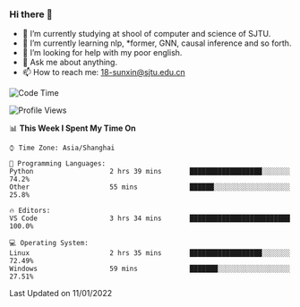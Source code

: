 ### Hi there 👋

<!--
**sunxin000/sunxin000** is a ✨ _special_ ✨ repository because its `README.md` (this file) appears on your GitHub profile.

Here are some ideas to get you started:

- 🔭 I’m currently working on ...
- 🌱 I’m currently learning ...
- 👯 I’m looking to collaborate on ...
- 🤔 I’m looking for help with ...
- 💬 Ask me about ...
- 📫 How to reach me: ...
- 😄 Pronouns: ...
- ⚡ Fun fact: ...
-->
- 🏫 I’m currently studying at shool of computer and science of SJTU.
- 🌱 I’m currently learning nlp, \*former, GNN, causal inference and so forth.
- 🤔 I’m looking for help with my poor english.
- 💬 Ask me about anything.
- 📫 How to reach me: 18-sunxin@sjtu.edu.cn
<!--START_SECTION:waka-->
![Code Time](http://img.shields.io/badge/Code%20Time-80%20hrs%203%20mins-blue)

![Profile Views](http://img.shields.io/badge/Profile%20Views-0-blue)

📊 **This Week I Spent My Time On** 

```text
⌚︎ Time Zone: Asia/Shanghai

💬 Programming Languages: 
Python                   2 hrs 39 mins       ██████████████████░░░░░░░   74.2% 
Other                    55 mins             ██████░░░░░░░░░░░░░░░░░░░   25.8%

🔥 Editors: 
VS Code                  3 hrs 34 mins       █████████████████████████   100.0%

💻 Operating System: 
Linux                    2 hrs 35 mins       ██████████████████░░░░░░░   72.49% 
Windows                  59 mins             ███████░░░░░░░░░░░░░░░░░░   27.51%

```


 Last Updated on 11/01/2022
<!--END_SECTION:waka-->
